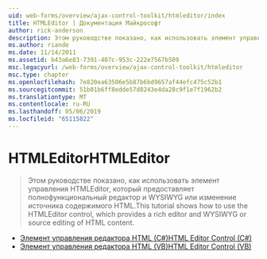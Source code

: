 ```yaml
---
uid: web-forms/overview/ajax-control-toolkit/htmleditor/index
title: HTMLEditor | Документация Майкрософт
author: rick-anderson
description: Этом руководстве показано, как использовать элемент управления HTMLEditor, который предоставляет полнофункциональный редактор и WYSIWYG или изменение источника содержимого HTML.
ms.author: riande
ms.date: 11/14/2011
ms.assetid: b43a6e83-7391-407c-953c-222e7567b509
msc.legacyurl: /web-forms/overview/ajax-control-toolkit/htmleditor
msc.type: chapter
ms.openlocfilehash: 7e820ea63506e5b87b6bd9657af44efc475c52b1
ms.sourcegitcommit: 51b01b6ff8edde57d8243e4da28c9f1e7f1962b2
ms.translationtype: MT
ms.contentlocale: ru-RU
ms.lasthandoff: 05/06/2019
ms.locfileid: "65115822"
---
```

# <a name="htmleditor"></a><span data-ttu-id="a0627-103">HTMLEditor</span><span class="sxs-lookup"><span data-stu-id="a0627-103">HTMLEditor</span></span>

> <span data-ttu-id="a0627-104">Этом руководстве показано, как использовать элемент управления HTMLEditor, который предоставляет полнофункциональный редактор и WYSIWYG или изменение источника содержимого HTML.</span><span class="sxs-lookup"><span data-stu-id="a0627-104">This tutorial shows how to use the HTMLEditor control, which provides a rich editor and WYSIWYG or source editing of HTML content.</span></span>

- [<span data-ttu-id="a0627-105">Элемент управления редактора HTML (C#)</span><span class="sxs-lookup"><span data-stu-id="a0627-105">HTML Editor Control (C#)</span></span>](how-do-i-use-the-html-editor-control-cs.md)
- [<span data-ttu-id="a0627-106">Элемент управления редактора HTML (VB)</span><span class="sxs-lookup"><span data-stu-id="a0627-106">HTML Editor Control (VB)</span></span>](how-do-i-use-the-html-editor-control-vb.md)
